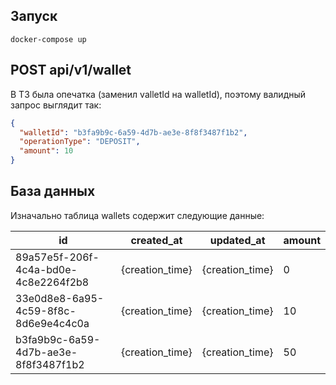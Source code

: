 ## Запуск
```
docker-compose up
```

## POST api/v1/wallet
В ТЗ была опечатка (заменил valletId на walletId), поэтому валидный запрос выглядит так:
```json
{
  "walletId": "b3fa9b9c-6a59-4d7b-ae3e-8f8f3487f1b2",
  "operationType": "DEPOSIT",
  "amount": 10
}
```

## База данных
Изначально таблица wallets содержит следующие данные:

| id                                   | created_at      | updated_at      | amount |
|--------------------------------------|-----------------|-----------------|--------|
| 89a57e5f-206f-4c4a-bd0e-4c8e2264f2b8 | {creation_time} | {creation_time} | 0      |
| 33e0d8e8-6a95-4c59-8f8c-8d6e9e4c4c0a | {creation_time} | {creation_time} | 10     |
| b3fa9b9c-6a59-4d7b-ae3e-8f8f3487f1b2 | {creation_time} | {creation_time} | 50     |
